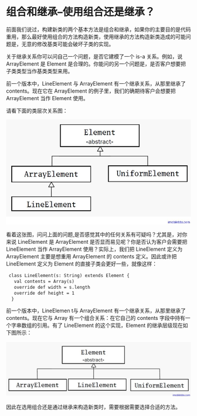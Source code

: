 # 组合和继承–使用组合还是继承？ #
前面我们说过，构建新类的两个基本方法是组合和继承，如果你的主要目的是代码重用，那么最好使用组合的方法构造新类，使用继承的方法构造新类造成的可能问题是，无意的修改基类可能会破坏子类的实现。

关于继承关系你可以问自己一个问题，是否它建模了一个 is-a 关系。例如，说 ArrayElement 是 Element 是合理的。你能问的另一个问题是，是否客户想要把子类类型当作基类类型来用。

前一个版本中，LineElement 与 ArrayElement 有一个继承关系，从那里继承了 contents。现在它在 ArrayElement 的例子里，我们的确期待客户会想要把 ArrayElement 当作 Element 使用。

请看下面的类层次关系图：

![](images\14.png)

看着这张图，问问上面的问题,是否感觉其中的任何关系有可疑吗？尤其是，对你来说 LineElement 是 ArrayElement 是否显而易见呢？你是否认为客户会需要把 LineElement 当作 ArrayElement 使用？实际上，我们把 LineElement 定义为 ArrayElement 主要是想重用 ArrayElement 的 contents 定义。因此或许把 LineElement 定义为 Element 的直接子类会更好一些，就像这样：

```
 class LineElement(s: String) extends Element {  
   val contents = Array(s)  
   override def width = s.length  
   override def height = 1 
  } 
```

前一个版本中，LineElemen t与 ArrayElement 有一个继承关系，从那里继承了 contents。现在它与 Array 有一个组合关系：在它自己的 contents 字段中持有一个字串数组的引用。有了 LineElement 的这个实现，Element 的继承层级现在如下图所示：

![](images\15.png)

因此在选用组合还是通过继承来构造新类时，需要根据需要选择合适的方法。
